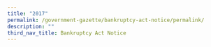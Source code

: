 ```yaml
---
title: "2017"
permalink: /government-gazette/bankruptcy-act-notice/permalink/
description: ""
third_nav_title: Bankruptcy Act Notice
---
```

